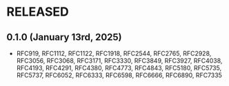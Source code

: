 # RELEASED

## 0.1.0 (January 13rd, 2025)

- RFC919, RFC1112, RFC1122, RFC1918, RFC2544, RFC2765, RFC2928, RFC3056, RFC3068, RFC3171, RFC3330, RFC3849, RFC3927, RFC4038, RFC4193, RFC4291, RFC4380, RFC4773, RFC4843, RFC5180, RFC5735, RFC5737, RFC6052, RFC6333, RFC6598, RFC6666, RFC6890, RFC7335

